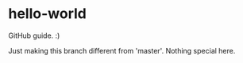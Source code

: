 # hello-world
GitHub guide. :)

Just making this branch different from 'master'. Nothing special here. 
